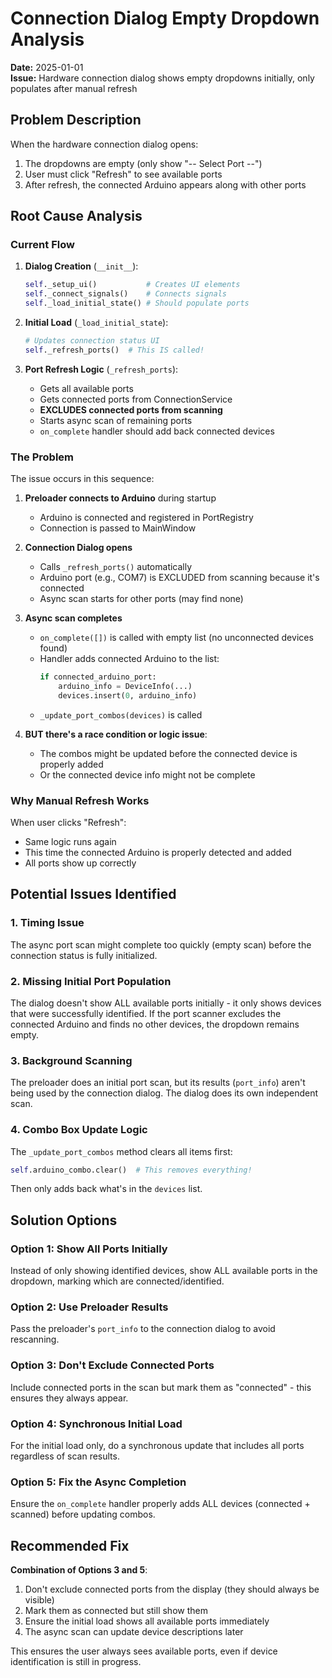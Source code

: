 # Connection Dialog Empty Dropdown Analysis

**Date:** 2025-01-01  
**Issue:** Hardware connection dialog shows empty dropdowns initially, only populates after manual refresh

## Problem Description

When the hardware connection dialog opens:
1. The dropdowns are empty (only show "-- Select Port --")
2. User must click "Refresh" to see available ports
3. After refresh, the connected Arduino appears along with other ports

## Root Cause Analysis

### Current Flow

1. **Dialog Creation** (`__init__`):
   ```python
   self._setup_ui()           # Creates UI elements
   self._connect_signals()    # Connects signals
   self._load_initial_state() # Should populate ports
   ```

2. **Initial Load** (`_load_initial_state`):
   ```python
   # Updates connection status UI
   self._refresh_ports()  # This IS called!
   ```

3. **Port Refresh Logic** (`_refresh_ports`):
   - Gets all available ports
   - Gets connected ports from ConnectionService
   - **EXCLUDES connected ports from scanning**
   - Starts async scan of remaining ports
   - `on_complete` handler should add back connected devices

### The Problem

The issue occurs in this sequence:

1. **Preloader connects to Arduino** during startup
   - Arduino is connected and registered in PortRegistry
   - Connection is passed to MainWindow

2. **Connection Dialog opens**
   - Calls `_refresh_ports()` automatically
   - Arduino port (e.g., COM7) is EXCLUDED from scanning because it's connected
   - Async scan starts for other ports (may find none)
   
3. **Async scan completes**
   - `on_complete([])` is called with empty list (no unconnected devices found)
   - Handler adds connected Arduino to the list:
     ```python
     if connected_arduino_port:
         arduino_info = DeviceInfo(...)
         devices.insert(0, arduino_info)
     ```
   - `_update_port_combos(devices)` is called

4. **BUT there's a race condition or logic issue**:
   - The combos might be updated before the connected device is properly added
   - Or the connected device info might not be complete

### Why Manual Refresh Works

When user clicks "Refresh":
- Same logic runs again
- This time the connected Arduino is properly detected and added
- All ports show up correctly

## Potential Issues Identified

### 1. Timing Issue
The async port scan might complete too quickly (empty scan) before the connection status is fully initialized.

### 2. Missing Initial Port Population
The dialog doesn't show ALL available ports initially - it only shows devices that were successfully identified. If the port scanner excludes the connected Arduino and finds no other devices, the dropdown remains empty.

### 3. Background Scanning
The preloader does an initial port scan, but its results (`port_info`) aren't being used by the connection dialog. The dialog does its own independent scan.

### 4. Combo Box Update Logic
The `_update_port_combos` method clears all items first:
```python
self.arduino_combo.clear()  # This removes everything!
```
Then only adds back what's in the `devices` list.

## Solution Options

### Option 1: Show All Ports Initially
Instead of only showing identified devices, show ALL available ports in the dropdown, marking which are connected/identified.

### Option 2: Use Preloader Results
Pass the preloader's `port_info` to the connection dialog to avoid rescanning.

### Option 3: Don't Exclude Connected Ports
Include connected ports in the scan but mark them as "connected" - this ensures they always appear.

### Option 4: Synchronous Initial Load
For the initial load only, do a synchronous update that includes all ports regardless of scan results.

### Option 5: Fix the Async Completion
Ensure the `on_complete` handler properly adds ALL devices (connected + scanned) before updating combos.

## Recommended Fix

**Combination of Options 3 and 5**: 
1. Don't exclude connected ports from the display (they should always be visible)
2. Mark them as connected but still show them
3. Ensure the initial load shows all available ports immediately
4. The async scan can update device descriptions later

This ensures the user always sees available ports, even if device identification is still in progress.